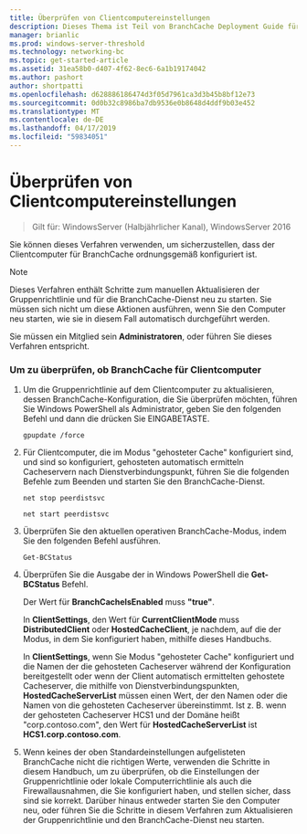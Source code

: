 ```yaml
---
title: Überprüfen von Clientcomputereinstellungen
description: Dieses Thema ist Teil von BranchCache Deployment Guide für Windows Server 2016, die veranschaulicht, wie Sie BranchCache in verteilter und gehosteter Cachemodus zur Optimierung der WAN-bandbreitennutzung in Zweigstellen bereitstellen
manager: brianlic
ms.prod: windows-server-threshold
ms.technology: networking-bc
ms.topic: get-started-article
ms.assetid: 31ea58b0-d407-4f62-8ec6-6a1b19174042
ms.author: pashort
author: shortpatti
ms.openlocfilehash: d628886186474d3f05d7961ca3d3b45b8bf12e73
ms.sourcegitcommit: 0d0b32c8986ba7db9536e0b8648d4ddf9b03e452
ms.translationtype: MT
ms.contentlocale: de-DE
ms.lasthandoff: 04/17/2019
ms.locfileid: "59834051"
---
```

# <a name="verify-client-computer-settings"></a>Überprüfen von Clientcomputereinstellungen

>Gilt für: WindowsServer (Halbjährlicher Kanal), WindowsServer 2016

Sie können dieses Verfahren verwenden, um sicherzustellen, dass der Clientcomputer für BranchCache ordnungsgemäß konfiguriert ist.  
  
> [!NOTE]  
> Dieses Verfahren enthält Schritte zum manuellen Aktualisieren der Gruppenrichtlinie und für die BranchCache-Dienst neu zu starten. Sie müssen sich nicht um diese Aktionen ausführen, wenn Sie den Computer neu starten, wie sie in diesem Fall automatisch durchgeführt werden.  
  
Sie müssen ein Mitglied sein **Administratoren**, oder führen Sie dieses Verfahren entspricht.  
  
### <a name="to-verify-branchcache-client-computer-settings"></a>Um zu überprüfen, ob BranchCache für Clientcomputer  
  
1.  Um die Gruppenrichtlinie auf dem Clientcomputer zu aktualisieren, dessen BranchCache-Konfiguration, die Sie überprüfen möchten, führen Sie Windows PowerShell als Administrator, geben Sie den folgenden Befehl und dann die drücken Sie EINGABETASTE.  
  
    `gpupdate /force`  
  
2.  Für Clientcomputer, die im Modus "gehosteter Cache" konfiguriert sind, und sind so konfiguriert, gehosteten automatisch ermitteln Cacheservern nach Dienstverbindungspunkt, führen Sie die folgenden Befehle zum Beenden und starten Sie den BranchCache-Dienst.  
  
    `net stop peerdistsvc`  
  
    `net start peerdistsvc`  
  
3.  Überprüfen Sie den aktuellen operativen BranchCache-Modus, indem Sie den folgenden Befehl ausführen.  
  
    `Get-BCStatus`  
  
4.  Überprüfen Sie die Ausgabe der in Windows PowerShell die **Get-BCStatus** Befehl.  
  
    Der Wert für **BranchCacheIsEnabled** muss **"true"**.  
  
    In **ClientSettings**, den Wert für **CurrentClientMode** muss **DistributedClient** oder **HostedCacheClient**, je nachdem, auf die der Modus, in dem Sie konfiguriert haben, mithilfe dieses Handbuchs.  
  
    In **ClientSettings**, wenn Sie Modus "gehosteter Cache" konfiguriert und die Namen der die gehosteten Cacheserver während der Konfiguration bereitgestellt oder wenn der Client automatisch ermittelten gehostete Cacheserver, die mithilfe von Dienstverbindungspunkten,  **HostedCacheServerList** müssen einen Wert, der den Namen oder die Namen von die gehosteten Cacheserver übereinstimmt. Ist z. B. wenn der gehosteten Cacheserver HCS1 und der Domäne heißt "corp.contoso.com", den Wert für **HostedCacheServerList** ist **HCS1.corp.contoso.com**.  
  
5.  Wenn keines der oben Standardeinstellungen aufgelisteten BranchCache nicht die richtigen Werte, verwenden die Schritte in diesem Handbuch, um zu überprüfen, ob die Einstellungen der Gruppenrichtlinie oder lokale Computerrichtlinie als auch die Firewallausnahmen, die Sie konfiguriert haben, und stellen sicher, dass sind sie korrekt. Darüber hinaus entweder starten Sie den Computer neu, oder führen Sie die Schritte in diesem Verfahren zum Aktualisieren der Gruppenrichtlinie und den BranchCache-Dienst neu starten.  
  


